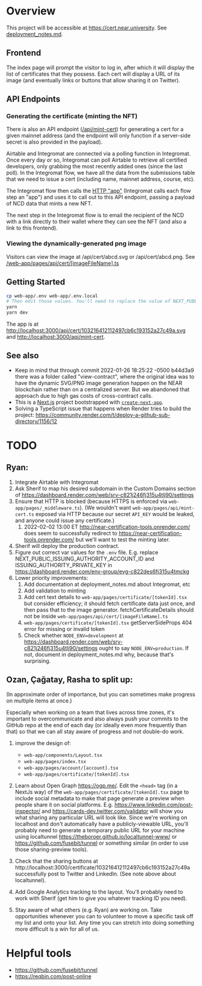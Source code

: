 # Overview

This project will be accessible at https://cert.near.university. See [deployment_notes.md](deployment_notes.md).

## Frontend

The index page will prompt the visitor to log in, after which it will display the list of certificates that they possess. Each cert will display a URL of its image (and eventually links or buttons that allow sharing it on Twitter).

## API Endpoints

### Generating the certificate (minting the NFT)

There is also an API endpoint ([/api/mint-cert](/web-app/pages/api/mint-cert.ts)) for generating a cert for a given mainnet address (and the endpoint will only function if a server-side secret is also provided in the payload).

Airtable and Integromat are connected via a polling function in Integromat. Once every day or so, Integromat can poll Airtable to retrieve all certified developers, only grabbing the most recently added ones (since the last poll). In the Integromat flow, we have all the data from the submissions table that we need to issue a cert (including name, mainnet address, course, etc).

The Integromat flow then calls the [HTTP "app"](https://www.integromat.com/en/help/app/http) (Integromat calls each flow step an "app") and uses it to call out to this API endpoint, passing a payload of NCD data that mints a new NFT.

The next step in the Integromat flow is to email the recipient of the NCD with a link directly to their wallet where they can see the NFT (and also a link to this frontend).

### Viewing the dynamically-generated png image

Visitors can view the image at /api/cert/abcd.svg or /api/cert/abcd.png. See [/web-app/pages/api/cert/[imageFileName].ts](/web-app/pages/api/cert/[imageFileName].ts)

## Getting Started

```bash
cp web-app/.env web-app/.env.local
# Then edit those values. You'll need to replace the value of NEXT_PUBLIC_CERTIFICATE_CONTRACT_NAME with your own that you saw in the CLI. Ask Ryan for any other secrets.
yarn
yarn dev
```

The app is at [http://localhost:3000/api/cert/103216412112497cb6c193152a27c49a.svg](http://localhost:3000/api/cert/103216412112497cb6c193152a27c49a.svg) and [http://localhost:3000/api/mint-cert](http://localhost:3000/api/mint-cert).

## See also

- Keep in mind that through commit 2022-01-26 18:25:22 -0500 b44d3a9 there was a folder called "view-contract", where the original idea was to have the dynamic SVG/PNG image generation happen on the NEAR blockchain rather than on a centralized server. But we abandoned that approach due to high gas costs of cross-contract calls.
- This is a [Next.js](https://nextjs.org/) project bootstrapped with [`create-next-app`](https://github.com/vercel/next.js/tree/canary/packages/create-next-app).
- Solving a TypeScript issue that happens when Render tries to build the project: https://community.render.com/t/deploy-a-github-sub-directory/1156/12

# TODO

## Ryan:

1. Integrate Airtable with Integromat
1. Ask Sherif to map his desired subdomain in the Custom Domains section of https://dashboard.render.com/web/srv-c821j246fj315u4tlj90/settings
1. Ensure that HTTP is blocked (because HTTPS is enforced via `web-app/pages/_middleware.ts`). (We wouldn't want `web-app/pages/api/mint-cert.ts` exposed via HTTP because our secret `API_KEY` would be leaked, and anyone could issue any certificate.)
   1. 2022-02-02 13:00 ET http://near-certification-tools.onrender.com/ does seem to successfully redirect to https://near-certification-tools.onrender.com/ but we'll want to test the minting later.
1. Sherif will deploy the production contract.
1. Figure out correct var values for the `.env` file. E.g. replace NEXT_PUBLIC_ISSUING_AUTHORITY_ACCOUNT_ID and ISSUING_AUTHORITY_PRIVATE_KEY in https://dashboard.render.com/env-group/evg-c822des6fj315u4tmckg
1. Lower priority improvements:
   1. Add documentation at deployment_notes.md about Integromat, etc
   1. Add validation to minting
   1. Add cert text details to `web-app/pages/certificate/[tokenId].tsx` but consider efficiency; it should fetch certificate data just once, and then pass that to the image generator. fetchCertificateDetails should not be inside `web-app/pages/api/cert/[imageFileName].ts`
   1. `web-app/pages/certificate/[tokenId].tsx` getServerSideProps 404 error for missing or invalid token
   1. Check whether `NODE_ENV=development` at https://dashboard.render.com/web/srv-c821j246fj315u4tlj90/settings ought to say `NODE_ENV=production`. If not, document in deployment_notes.md why, because that's surprising.

## Ozan, Çağatay, Rasha to split up:

(In approximate order of importance, but you can sometimes make progress on multiple items at once.)

Especially when working on a team that lives across time zones, it's important to overcommunicate and also always push your commits to the GitHub repo at the end of each day (or ideally even more frequently than that) so that we can all stay aware of progress and not double-do work.

1. improve the design of:

   - `web-app/components/Layout.tsx`
   - `web-app/pages/index.tsx`
   - `web-app/pages/account/[account].tsx`
   - `web-app/pages/certificate/[tokenId].tsx`

1. Learn about Open Graph https://ogp.me/. Edit the `<head>` tag (in a NextJs way) of the `web-app/pages/certificate/[tokenId].tsx` page to include social metadata to make that page generate a preview when people share it on social platforms. E.g. https://www.linkedin.com/post-inspector/ and https://cards-dev.twitter.com/validator will show you what sharing any particular URL will look like. Since we're working on localhost and don't automatically have a publicly-viewable URL, you'll probably need to generate a temporary public URL for your machine using localtunnel https://theboroer.github.io/localtunnel-www/ or https://github.com/fusebit/tunnel or something similar (in order to use those sharing-preview tools).
1. Check that the sharing buttons at http://localhost:3000/certificate/103216412112497cb6c193152a27c49a successfully post to Twitter and LinkedIn. (See note above about localtunnel).
1. Add Google Analytics tracking to the layout. You'll probably need to work with Sherif (get him to give you whatever tracking ID you need).
1. Stay aware of what others (e.g. Ryan) are working on. Take opportunities whenever you can to volunteer to move a specific task off my list and onto your list. Any time you can stretch into doing something more difficult is a win for all of us.

# Helpful tools

- https://github.com/fusebit/tunnel
- https://reqbin.com/post-online
